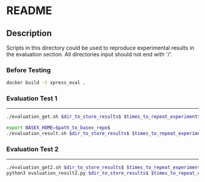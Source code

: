 # README

## Description

Scripts in this directory could be used to reproduce experimental results in the evaluation section. All directories input should not end with '/'.

### Before Testing

```bash
docker build -t xpress_eval .
```

### Evaluation Test 1

___

```bash
./evaluation_get.sh $dir_to_store_results$ $times_to_repeat_experiment$ $time_to_run_experiment_in_sec$
```

```bash
export BASEX_HOME=$path_to_basex_repo$
./evaluation_result.sh $dir_to_store_results$ $times_to_repeat_experiment$ $whether to cover previous results(true or false without quotes)$
```

### Evaluation Test 2

____

```bash
./evaluation_get2.sh $dir_to_store_results$ $times_to_repeat_experiment$ $time_to_run_experiment_in_sec$
python3 evaluation_result2.py $dir_to_store_results$ $times_to_repeat_experiment$
```





